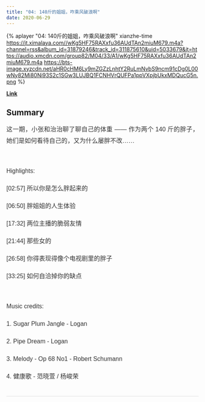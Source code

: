 ```yaml
---
title: "04: 140斤的姐姐，咋乘风破浪啊"
date: 2020-06-29
---
```


{% aplayer "04: 140斤的姐姐，咋乘风破浪啊" xianzhe-time  https://jt.ximalaya.com//wKg5HF75RAXxfu36AUdTAn2miuM679.m4a?channel=rss&album_id=31879246&track_id=311875610&uid=5033679&jt=https://audio.xmcdn.com/group82/M04/33/A1/wKg5HF75RAXxfu36AUdTAn2miuM679.m4a https://bts-image.xyzcdn.net/aHR0cHM6Ly9mZGZzLnhtY2RuLmNvbS9ncm91cDg0L00wNy82Mi80Ni93S2c1SGw3LUJBQ1FCNHVrQUFPa1ppVXpjbUkxMDQucG5n.png %}

**[Link](https://www.xiaoyuzhoufm.com/episode/5ef944256d7660742776d868)**

## Summary
<p style="color: #333333; font-weight: normal; font-size: 16px; line-height: 30px; font-family: Helvetica,Arial,sans-serif; text-align: justify;"><span>这一期，小张和治治聊了聊自己的体重 —— 作为两个 140 斤的胖子，她们是如何看待自己的，又为什么屡胖不改……</span></p><span><br /></span><p style="color: #333333; font-weight: normal; font-size: 16px; line-height: 30px; font-family: Helvetica,Arial,sans-serif; text-align: justify;"><span>Highlights:</span></p><p style="color: #333333; font-weight: normal; font-size: 16px; line-height: 30px; font-family: Helvetica,Arial,sans-serif; text-align: justify;"><span>[02:57]  所以你是怎么胖起来的</span></p><p style="color: #333333; font-weight: normal; font-size: 16px; line-height: 30px; font-family: Helvetica,Arial,sans-serif; text-align: justify;"><span>[06:50]  胖姐姐的人生体验</span></p><p style="color: #333333; font-weight: normal; font-size: 16px; line-height: 30px; font-family: Helvetica,Arial,sans-serif; text-align: justify;"><span>[17:32]  两位主播的脆弱友情</span></p><p style="color: #333333; font-weight: normal; font-size: 16px; line-height: 30px; font-family: Helvetica,Arial,sans-serif; text-align: justify;"><span>[21:44]  那些女的</span></p><p style="color: #333333; font-weight: normal; font-size: 16px; line-height: 30px; font-family: Helvetica,Arial,sans-serif; text-align: justify;"><span>[26:58]  你得表现得像个电视剧里的胖子</span></p><p style="color: #333333; font-weight: normal; font-size: 16px; line-height: 30px; font-family: Helvetica,Arial,sans-serif; text-align: justify;"><span>[33:25]  如何自洽掉你的缺点</span></p><span><br /></span><p style="color: #333333; font-weight: normal; font-size: 16px; line-height: 30px; font-family: Helvetica,Arial,sans-serif; text-align: justify;"><span>Music credits:</span></p><p style="color: #333333; font-weight: normal; font-size: 16px; line-height: 30px; font-family: Helvetica,Arial,sans-serif; text-align: justify;"><span>1. Sugar Plum Jangle - Logan</span></p><p style="color: #333333; font-weight: normal; font-size: 16px; line-height: 30px; font-family: Helvetica,Arial,sans-serif; text-align: justify;"><span>2. Pipe Dream - Logan</span></p><p style="color: #333333; font-weight: normal; font-size: 16px; line-height: 30px; font-family: Helvetica,Arial,sans-serif; text-align: justify;"><span>3. Melody - Op 68 No1 - Robert Schumann</span></p><p style="color: #333333; font-weight: normal; font-size: 16px; line-height: 30px; font-family: Helvetica,Arial,sans-serif; text-align: justify;"><span>4. 健康歌 - 范晓萱 / 杨峻荣</span></p><hr style="border: 0px; margin: 20px 0px; background: #ddd; display: inline-block; width: 100%; border-style: solid; height: 1px;" />
    